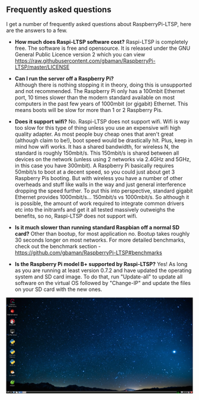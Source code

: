 Frequently asked questions
----

I get a number of frequently asked questions about RaspberryPi-LTSP, here are the answers to a few.

- **How much does Raspi-LTSP software cost?**
Raspi-LTSP is completely free. The software is free and opensource. It is released under the GNU General Public Licence version 2 which you can view https://raw.githubusercontent.com/gbaman/RaspberryPi-LTSP/master/LICENSE

- **Can I run the server off a Raspberry Pi?**  
Although there is nothing stopping it in theory, doing this is unsupported and not recommended. The Raspberry Pi only has a 100mbit Ethernet port, 10 times slower than the modern standard available on most computers in the past few years of 1000mbit (or gigabit) Ethernet. This means boots will be slow for more than 1 or 2 Raspberry Pis.

- **Does it support wifi?**
No. Raspi-LTSP does not support wifi. Wifi is way too slow for this type of thing unless you use an expensive wifi high quality adapter. As most people buy cheap ones that aren't great (although claim to be!), boot speed would be drastically hit. Plus, keep in mind how wifi works. It has a shared bandwidth, for wireless N, the standard is roughly 150mbit/s. This 150mbit/s is shared between all devices on the network (unless using 2 networks via 2.4GHz and 5GHz, in this case you have 300mbit). A Raspberry Pi basically requires 50mbit/s to boot at a decent speed, so you could just about get 3 Raspberry Pis booting. But with wireless you have a number of other overheads and stuff like walls in the way and just general interference dropping the speed further.
To put this into perspective, standard gigabit Ethernet provides 1000mbit/s... 150mbit/s vs 1000mbit/s.
So although it is possible, the amount of work required to integrate common drivers etc into the initramfs and get it all tested massively outweighs the benefits, so no, Raspi-LTSP does not support wifi.

- **Is it much slower than running standard Raspbian off a normal SD card?**
Other than bootup, for most application no. Bootup takes roughly 30 seconds longer on most networks. For more detailed benchmarks, check out the benchmark section - https://github.com/gbaman/RaspberryPi-LTSP#benchmarks

- **Is the Raspberry Pi model B+ supported by Raspi-LTSP?**
Yes! As long as you are running at least version 0.7.2 and have updated the operating system and SD card image.
To do that, run "Update-all" to update all software on the virtual OS followed by "Change-IP" and update the files on your SD card with the new ones.

![](images/raspi-desktop.jpeg)
